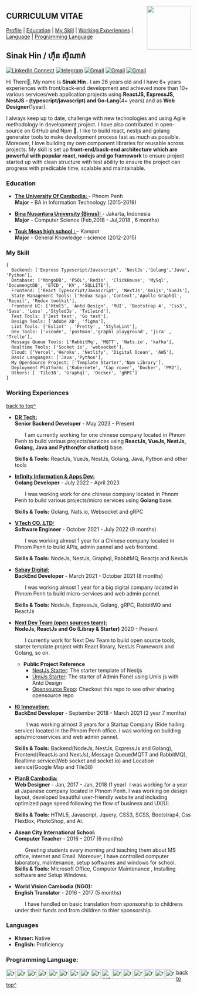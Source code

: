 <!--
### Hi there 👋

**sinakit/README.md** is a ✨ _special_ ✨ repository because its `README.md` (this file) appears on your GitHub profile.

Here are some ideas to get you started:

- 🔭 I’m currently working on ...
- 🌱 I’m currently learning ...
- 👯 I’m looking to collaborate on ...
- 🤔 I’m looking for help with ...
- 💬 Ask me about ...
- 📫 How to reach me: ...
- 😄 Pronouns: ...
- ⚡ Fun fact: ...
-->

<a target="_blank" href="https://github.com/sinakit"><img width="120" align="right" src="https://avatars.githubusercontent.com/u/78096556?s=400&u=d1034a51dd8dad07a3c84e61cfc6e57eb085cb3f&v=4"></a>

<!-- <a style="max-width: 100%;border-radius:50%" target="_blank" href="https://tiny.cc/rupeshjs"><img width="250" align="right" src="https://raw.githubusercontent.com/rimsila/rimsila/main/assets/dev.gif"></a> -->

## CURRICULUM VITAE

[Profile](#) | [Education](#education) | [My Skill](#my-skill) | [Working Experiences](#working-experiences) | [Language](#languages) | [Programming Language](#programming-language)

## Sinak Hin / ​​ហ៊ឹន​ ស៊ីណាក់

[![LinkedIn Connect](https://img.shields.io/badge/%20-Connect-black?color=14171A&labelColor=212121&logo=linkedin&logoColor=ffcc80)](https://www.linkedin.com/in/hin-sinak-18367396/)
[![telegram](https://img.shields.io/badge/Telegram-Chat-black?color=14171A&labelColor=blue&logoColor=ffffff)](https://t.me/hinsiak)
[![Gmail](https://img.shields.io/badge/%20-hin.sinak@gmail.com-black?color=14171A&labelColor=ef5350&logo=gmail&logoColor=ffffff)](mailto:hinsinak@gmail.com?subject=From%20GitHub&cc=rimsila.itc@gmail&body=Hi,%20there.%20Found%20you%20from%20GitHub.)
[![Gmail](https://img.shields.io/badge/Phone-+855_69526433-black?color=14171A&labelColor=blue&logoColor=ffffff)](tel:85569526433)
[![Gmail](https://img.shields.io/badge/Address-Sangkat_Pshar_Derm_Kor_,_Phnom_Penh-black?color=14171A&labelColor=ffcc80&logoColor=ffffff)](https://goo.gl/maps/dQP7hmfbc8xXgzSQA)

Hi There👋, My name is <b>Sinak Hin </b>. I am 26 years old and I have 6+ years experiences with front/back-end development and achieved more than 10+ various services/web application projects using <b> ReactJS, ExpressJS, NestJS - (typescript/javascript) and Go-Lang</b>(4+ years) and as <b>Web Designer</b>(1year).

I always keep up to date, challenge with new technologies and using Agile methodology in development project. I have also contributed in open-source on GitHub and Npm 🔭. I like to build react, nestjs and golang generator tools to make development process fast as much as possible. Moreover, I love building my own component libraries for reusable across projects. My skill is set up <b>front-end/back-end architecture which are powerful with popular react, nodejs and go framework </b> to ensure project started up with clean structure with test ability to ensure the project can progress with predicable time, scalable and maintainable.

### Education

- <b><a href="https://uc.edu.kh/" target="_blank" > The University Of Cambodia:
  </a> </b> - Phnom Penh<br>
  <b>Major</b> - BA in Information Technology (2015-2019)

- <b><a href="https://binus.ac.id/" target="_blank" > Bina Nusantara University (Binus):
  </a> </b> - Jakarta, Indonesia<br>
  <b>Major</b> - Computer Science (Feb,2018 - Jul,2018 , 6 months)

- <b><a href="#" target="_blank" > Touk Meas high school :
  </a> </b> – Kampot<br>
  <b>Major</b> - General Knowledge - science (2012-2015)

### My Skill

```tsx
{
  Backend: ['Express Typescript/Javascript', 'NestJs','Golang','Java', 'Python'],
  Database: ['MongoDB', 'PSQL','Redis', 'ClickHouse', 'MySql', 'DocumengtDB', 'ETCD', 'KV', 'SQLLITE'],
  Frontend: ['React Typescript/Javascript', 'NextJs','Umijs','VueJs'],
  State Management Tools: ['Redux Saga','Context','Apollo GraphQl', 'Recoil', 'Redux toolkit'],
  Frontend UI: ['Html5', 'Antd Design', 'MUI', 'Bootstrap 4', 'Css3', 'Sass', 'Less' ,'StyledJs', 'Tailwind'],
  Test Tools: ['Jest test', 'Go test'],
  Design Tools: ['Adobe XD', 'figma'],
  Lint Tools: ['Eslint' , 'Pretty' , 'StyleLint'],
  Dev Tools: ['vscode', 'postman','graphl playground', 'jira' , 'Trello'],
  Message Queue Tools: ['RabbitMq', 'MQTT', 'Nats.io', 'kafka'],
  Realtime Tools: ['Socket io', 'websocket'],
  Cloud: ['Vercel','Heroku', 'Netlify', 'Digital Ocean', 'AWS'],
  Basic Languages: ['Java','Python'],
  My OpenSource Project: ['Template Starter','Npm Library'],
  Deployment Platform: ['Kubernete', 'Cap rover', 'Docker', 'PM2'],
  Others: [ 'Tile38', 'Graphql', 'Docker', 'gRPC']
}
```

### Working Experiences

[back to top^](#curriculum-vitae)

- <b> <a target="_blank" href="" target="_blank" > DR Tech:
  </a></b> <br>
  <b>Senior Backend Developer</b> - May 2023 - Present

  &nbsp;&nbsp;&nbsp;&nbsp;&nbsp;&nbsp;&nbsp;I am currently working for one chinese company located in Phnom Penh to build various projects/services using <b>ReactJs, VueJs, NestJs, Golang, Java and Python(for chatbot)</b> base.
  
  <b>Skills & Tools:</b> ReactJs, VueJs, NestJs, Golang, Java, Python and other tools

- <b> <a target="_blank" href="https://infinity-tech.cc" target="_blank" > Infinity Information & Apps Dev:
  </a></b> <br>
  <b>Golang Developer</b> - July 2022 - April 2023

  &nbsp;&nbsp;&nbsp;&nbsp;&nbsp;&nbsp;&nbsp;I was working work for one chinese company located in Phnom Penh to build various projects/micro services using <b>Golang</b> base.
  
  <b>Skills & Tools:</b> Golang, Nats.io, Websocket and gRPC
  
- <b> <a target="_blank" href="https://www.vtech.one" target="_blank" > VTech CO.,LTD:
  </a></b> <br>
  <b>Software Engineer</b> - October 2021 - July 2022 (9 months)

  &nbsp;&nbsp;&nbsp;&nbsp;&nbsp;&nbsp;&nbsp;I was working almost 1 year for a Chinese company located in Phnom Penh to build APIs, admin pannel and web frontend.
  
  <b>Skills & Tools:</b> NodeJs, NestJs, Graphql, RabbitMQ, Reactjs and NextJs
 
- <b> <a target="_blank" href="https://sabay.com.kh/" target="_blank" > Sabay Digital:
  </a></b> <br>
  <b>BackEnd Developer</b> - March 2021 - October 2021 (8 months)

  &nbsp;&nbsp;&nbsp;&nbsp;&nbsp;&nbsp;&nbsp;I was working almost 1 year for a big digital company located in Phnom Penh to build micro-services and web admin pannel.
  
  <b>Skills & Tools:</b> NodeJs, ExpressJs, Golang, gRPC, RabbitMQ and ReactJs

- <b> <a target="_blank" href="https://github.com/next-dev-team" target="_blank" > Next Dev Team (open sources team):
  </a></b> <br>
  <b>NodeJs, ReactJs and Go (Libray & Starter)</b> 2020 - Present

  &nbsp;&nbsp;&nbsp;&nbsp;&nbsp;&nbsp;&nbsp;I currently work for Next Dev Team to build open source tools, starter template project with React library, NestJs Framework and Golang, so on.

  - <b>Public Project Reference</b>
    - <a target="_blank" href="https://github.com/next-dev-team/nestjs-next-boilerplate">NestJs Starter</a>: The starter template of Nestjs
    - <a target="_blank" href="https://github.com/next-dev-team/umijs-next-dashboard-boilerplate">UmiJs Starter</a>: The starter of Admin Panel using Umis js with Antd Design
    - <a target="_blank" href="https://github.com/next-dev-team">Opensource Repo</a>: Checkout this repo to see other sharing opensource repo

- <b> <a target="_blank" href="https://www.facebook.com/qwiqkh/" target="_blank" >IG Innovation:
  </a></b> <br>
  <b>BackEnd Developer</b> - September 2018 - March 2021 (2 year 7 months)

  &nbsp;&nbsp;&nbsp;&nbsp;&nbsp;&nbsp;&nbsp; I was working almost 3 years for a Startup Company (Ride hailing service) located in the Phnom Penh office. I was working on building apis/microservices and web admin pannel.
  
  <b>Skills & Tools:</b> Backend(NodeJs, NestJs, ExpressJs and Golang), Frontend(ReactJs and NextJs), Message Queue(MQTT and RabbitMQ), Realtime service(Web socket and socket.io) and Location service(Google Map and Tile38)

<!-- * -----PlanB---->

- <b> <a target="_blank" href="https://planb-cambodia.com" target="_blank"> PlanB Cambodia:
  </a></b> <br>
  <b>Web Designer</b> - Jan, 2017 - Jan, 2018 (1 year)
  &nbsp;I was working for a year at Japanese company located in Phnom Penh. I was working on design layout, developed beautiful user-friendly website and including optimized page speed following the flow of business and UX/UI.<br/>

  <b>Skills & Tools:</b> HTML5, Javascript, Jquery, CSS3, SCSS, Bootstrap4, Css FlexBox, PhotoShop, and Ai.

- <b>Asean City International School:</b><br>
  <b>Computer Teacher</b> - 2016 - 2017 (6 months)

  &nbsp;&nbsp;&nbsp;&nbsp;&nbsp;&nbsp;&nbsp;Greeting students every morning and teaching them about MS office, internet and Email. Moreover, I have controlled computer laboratory, maintenance, setup softwares and windows for school.<br/>
  <b>Skills & Tools:</b> Microsoft Office, Computer Maintenance , Installing software and Setup
  Windows.
  
- <b>World Vision Cambodia (NGO):</b><br>
  <b>English Translator</b> - 2016 - 2017 (5 months)

  &nbsp;&nbsp;&nbsp;&nbsp;&nbsp;&nbsp;&nbsp;I have handled on basic translation from sponsorship to childrens under their funds and from children to thier sponsorship.<br/>

### Languages

- <b>Khmer:</b> Native
- <b>English:</b> Proficiency

### Programming Language:

<p align="left">

<a href="#" target="_blank" > <img align="left" title="javascript" 
  src="https://cdn.worldvectorlogo.com/logos/logo-javascript.svg" alt="reactnative" width="26px" height="26px"  />
</a>
<a href="#" target="_blank"> <img align="left" title="nestjs"
  src="https://www.vectorlogo.zone/logos/nestjs/nestjs-icon.svg" alt="reactnative" width="26px" height="26px"  />
</a>
<a href="#" target="_blank"> <img align="left" title="reactJs"
  src="https://www.vectorlogo.zone/logos/reactjs/reactjs-icon.svg" alt="reactnative" width="26px" height="26px"  />
</a>
<a href="#" target="_blank"> <img align="left"
  src="https://www.vectorlogo.zone/logos/typescriptlang/typescriptlang-icon.svg" alt="reactnative" width="26px" height="26px"  />
</a>
<a href="#" target="_blank"> <img align="left" title="redux"
  src="https://raw.githubusercontent.com/prplx/svg-logos/5585531d45d294869c4eaab4d7cf2e9c167710a9/svg/redux.svg" alt="reactnative" width="26px" height="26px"  />
</a>
<a href="#" target="_blank"> <img align="left" title="graph"
  src="https://www.vectorlogo.zone/logos/graphql/graphql-icon.svg" alt="reactnative" width="26px" height="26px"  />
</a>

<a href="#" target="_blank"> <img align="left" title="Sass"
  src="https://www.vectorlogo.zone/logos/sass-lang/sass-lang-icon.svg" alt="reactnative" width="26px" height="26px"  />
</a>
<a href="#" target="_blank"> <img align="left" title="less"
  src="https://www.vectorlogo.zone/logos/lesscss/lesscss-ar21.svg" alt="reactnative" width="26px" height="26px"  />
</a>

<a href="#" target="_blank"> <img align="left" title="material-ui"
  src="https://cdn.worldvectorlogo.com/logos/material-ui-1.svg" alt="reactnative" width="26px" height="26px"  />
</a>
<a href="#" target="_blank"> <img align="left" title="antd"
  src="https://gw.alipayobjects.com/zos/rmsportal/KDpgvguMpGfqaHPjicRK.svg" alt="antd" width="26px" height="26px"  />
</a>
<a href="#" target="_blank"> <img align="left" title="next js"
  src="https://upload.vectorlogo.zone/logos/nextjs/images/2d3864ef-00e0-4026-ab1d-30e4a98e2899.svg" alt="reactnative" width="26px" height="26px"  />
</a>
<a href="#" target="_blank"> <img align="left" title="Golang"
  src="https://upload.wikimedia.org/wikipedia/commons/0/05/Go_Logo_Blue.svg" alt="reactnative" width="26px" height="26px"  />
</a>

<a href="#" target="_blank"> <img align="left" title="github"
  src="https://www.vectorlogo.zone/logos/github/github-tile.svg" alt="reactnative" width="26px" height="26px"  />
</a>
<a href="#" target="_blank"> <img align="left" title="gitlab"
  src="https://www.vectorlogo.zone/logos/gitlab/gitlab-ar21.svg" alt="reactnative" width="26px" height="26px"  />
</a>
<a href="#" target="_blank"> <img align="left" title=" trello"
  src="https://www.vectorlogo.zone/logos/trello/trello-tile.svg" alt="reactnative" width="26px" height="26px"  />
</a>
<a href="#" target="_blank"> <img align="left" title=" jira"
  src="https://www.vectorlogo.zone/logos/atlassian_jira/atlassian_jira-icon.svg" alt="reactnative" width="26px" height="26px"  />
</a>

</p>

[back to top^](#curriculum-vitae)
